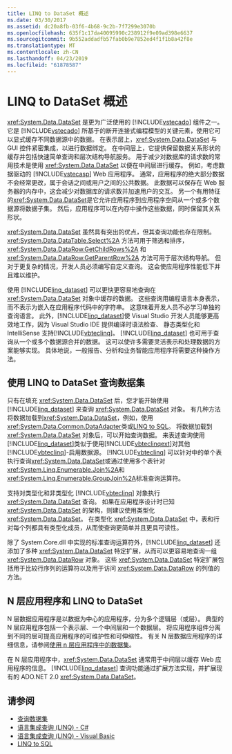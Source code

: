 ```yaml
---
title: LINQ to DataSet 概述
ms.date: 03/30/2017
ms.assetid: dc20a8fb-03f6-4b68-9c2b-7f7299e3070b
ms.openlocfilehash: 635f1c17da40095990c238912f9e09ad398e6637
ms.sourcegitcommit: 9b552addadfb57fab0b9e7852ed4f1f1b8a42f8e
ms.translationtype: MT
ms.contentlocale: zh-CN
ms.lasthandoff: 04/23/2019
ms.locfileid: "61878587"
---
```

# <a name="linq-to-dataset-overview"></a>LINQ to DataSet 概述
<xref:System.Data.DataSet> 是更为广泛使用的 [!INCLUDE[vstecado](../../../../includes/vstecado-md.md)] 组件之一。 它是 [!INCLUDE[vstecado](../../../../includes/vstecado-md.md)] 所基于的断开连接式编程模型的关键元素，使用它可以显式缓存不同数据源中的数据。 在表示层上，<xref:System.Data.DataSet> 与 GUI 控件紧密集成，以进行数据绑定。 在中间层上，它提供保留数据关系形状的缓存并包括快速简单查询和层次结构导航服务。 用于减少对数据库的请求数的常用技术是使用 <xref:System.Data.DataSet> 以便在中间层进行缓存。 例如，考虑数据驱动的 [!INCLUDE[vstecasp](../../../../includes/vstecasp-md.md)] Web 应用程序。 通常，应用程序的绝大部分数据不会经常更改，属于会话之间或用户之间的公共数据。 此数据可以保存在 Web 服务器的内存中，这会减少对数据库的请求数并加速用户的交互。 另一个有用特征的<xref:System.Data.DataSet>是它允许应用程序到应用程序空间从一个或多个数据源将数据子集。 然后，应用程序可以在内存中操作这些数据，同时保留其关系形状。  
  
 <xref:System.Data.DataSet> 虽然具有突出的优点，但其查询功能也存在限制。 <xref:System.Data.DataTable.Select%2A> 方法可用于筛选和排序，<xref:System.Data.DataRow.GetChildRows%2A> 和 <xref:System.Data.DataRow.GetParentRow%2A> 方法可用于层次结构导航。 但对于更复杂的情况，开发人员必须编写自定义查询。 这会使应用程序性能低下并且难以维护。  
  
 使用 [!INCLUDE[linq_dataset](../../../../includes/linq-dataset-md.md)] 可以更快更容易地查询在 <xref:System.Data.DataSet> 对象中缓存的数据。 这些查询用编程语言本身表示，而不表示为嵌入在应用程序代码中的字符串。 这意味着开发人员不必学习单独的查询语言。 此外，[!INCLUDE[linq_dataset](../../../../includes/linq-dataset-md.md)]使 Visual Studio 开发人员能够更高效地工作，因为 Visual Studio IDE 提供编译时语法检查、 静态类型化和 IntelliSense 支持[!INCLUDE[vbteclinq](../../../../includes/vbteclinq-md.md)]。 [!INCLUDE[linq_dataset](../../../../includes/linq-dataset-md.md)] 也可用于查询从一个或多个数据源合并的数据。 这可以使许多需要灵活表示和处理数据的方案能够实现。 具体地说，一般报告、分析和业务智能应用程序将需要这种操作方法。  
  
## <a name="querying-datasets-using-linq-to-dataset"></a>使用 LINQ to DataSet 查询数据集  
 只有在填充 <xref:System.Data.DataSet> 后，您才能开始使用 [!INCLUDE[linq_dataset](../../../../includes/linq-dataset-md.md)] 来查询 <xref:System.Data.DataSet> 对象。 有几种方法将数据加载到<xref:System.Data.DataSet>，例如，使用<xref:System.Data.Common.DataAdapter>类或[LINQ to SQL](../../../../docs/framework/data/adonet/sql/linq/index.md)。 将数据加载到 <xref:System.Data.DataSet> 对象后，可以开始查询数据。 来表述查询使用[!INCLUDE[linq_dataset](../../../../includes/linq-dataset-md.md)]类似于使用[!INCLUDE[vbteclinqext](../../../../includes/vbteclinqext-md.md)]对其他[!INCLUDE[vbteclinq](../../../../includes/vbteclinq-md.md)]-启用数据源。 [!INCLUDE[vbteclinq](../../../../includes/vbteclinq-md.md)] 可以针对中的单个表执行查询<xref:System.Data.DataSet>或通过使用多个表针对<xref:System.Linq.Enumerable.Join%2A>和<xref:System.Linq.Enumerable.GroupJoin%2A>标准查询运算符。  
  
 支持对类型化和非类型化 [!INCLUDE[vbteclinq](../../../../includes/vbteclinq-md.md)] 对象执行 <xref:System.Data.DataSet> 查询。 如果在应用程序设计时已知 <xref:System.Data.DataSet> 的架构，则建议使用类型化 <xref:System.Data.DataSet>。 在类型化 <xref:System.Data.DataSet> 中，表和行对每个列都具有类型化成员，从而使查询更简单并且更具可读性。  
  
 除了 System.Core.dll 中实现的标准查询运算符外，[!INCLUDE[linq_dataset](../../../../includes/linq-dataset-md.md)] 还添加了多种 <xref:System.Data.DataSet> 特定扩展，从而可以更容易地查询一组 <xref:System.Data.DataRow> 对象。 这些 <xref:System.Data.DataSet> 特定扩展包括用于比较行序列的运算符以及用于访问 <xref:System.Data.DataRow> 的列值的方法。  
  
## <a name="n-tier-applications-and-linq-to-dataset"></a>N 层应用程序和 LINQ to DataSet  
 N 层数据应用程序是以数据为中心的应用程序，分为多个逻辑层（或层）。 典型的 N 层应用程序包括一个表示层、一个中间层和一个数据层。 将应用程序组件分离到不同的层可提高应用程序的可维护性和可伸缩性。 有关 N 层数据应用程序的详细信息，请参阅[使用 n 层应用程序中的数据集](/visualstudio/data-tools/work-with-datasets-in-n-tier-applications)。  
  
 在 N 层应用程序中，<xref:System.Data.DataSet> 通常用于中间层以缓存 Web 应用程序的信息。 [!INCLUDE[linq_dataset](../../../../includes/linq-dataset-md.md)] 查询功能通过扩展方法实现，并扩展现有的 ADO.NET 2.0 <xref:System.Data.DataSet>。  
  
## <a name="see-also"></a>请参阅

- [查询数据集](../../../../docs/framework/data/adonet/querying-datasets-linq-to-dataset.md)
- [语言集成查询 (LINQ) - C#](../../../csharp/programming-guide/concepts/linq/index.md)
- [语言集成查询 (LINQ) - Visual Basic](../../../visual-basic/programming-guide/concepts/linq/index.md)
- [LINQ to SQL](../../../../docs/framework/data/adonet/sql/linq/index.md)
